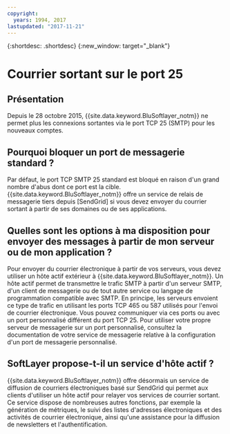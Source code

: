 ```yaml
---
copyright:
  years: 1994, 2017
lastupdated: "2017-11-21"
---
```


{:shortdesc: .shortdesc}
{:new_window: target="_blank"}

# Courrier sortant sur le port 25

## Présentation

Depuis le 28 octobre 2015, {{site.data.keyword.BluSoftlayer_notm}} ne permet plus les connexions sortantes via le port TCP 25 (SMTP) pour les nouveaux comptes.

## Pourquoi bloquer un port de messagerie standard ?

Par défaut, le port TCP SMTP 25 standard est bloqué en raison d'un grand nombre d'abus dont ce port est la cible. {{site.data.keyword.BluSoftlayer_notm}} offre un service de relais de messagerie tiers depuis [SendGrid] si vous devez envoyer du courrier sortant à partir de ses domaines ou de ses applications.  

## Quelles sont les options à ma disposition pour envoyer des messages à partir de mon serveur ou de mon application ?

Pour envoyer du courrier électronique à partir de vos serveurs, vous devez utiliser un hôte actif extérieur à {{site.data.keyword.BluSoftlayer_notm}}. Un hôte actif permet de transmettre le trafic SMTP à partir d'un serveur SMTP, d'un client de messagerie ou de tout autre service ou langage de programmation compatible avec SMTP. En principe, les serveurs envoient ce type de trafic en utilisant les ports TCP 465 ou 587 utilisés pour l'envoi de courrier électronique.  Vous pouvez communiquer via ces ports ou avec un port personnalisé différent du port TCP 25. Pour utiliser votre propre serveur de messagerie sur un port personnalisé, consultez la documentation de votre service de messagerie relative à la configuration d'un port de messagerie personnalisé.

## SoftLayer propose-t-il un service d'hôte actif ?

{{site.data.keyword.BluSoftlayer_notm}} offre désormais un service de diffusion de courriers électroniques basé sur SendGrid qui permet aux clients d'utiliser un hôte actif pour relayer vos services de courrier sortant. Ce service dispose de nombreuses autres fonctions, par exemple la génération de métriques, le suivi des listes d'adresses électroniques et des activités de courrier électronique, ainsi qu'une assistance pour la diffusion de newsletters et l'authentification.
